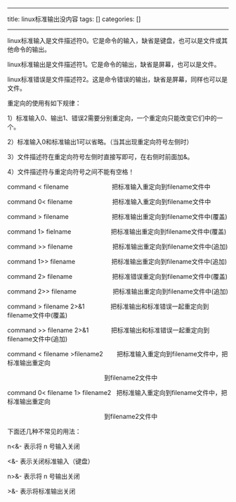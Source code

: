 
--- 
title:  linux标准输出没内容 
tags: []
categories: [] 

---
linux标准输入是文件描述符0。它是命令的输入，缺省是键盘，也可以是文件或其他命令的输出。

linux标准输出是文件描述符1。它是命令的输出，缺省是屏幕，也可以是文件。

linux标准错误是文件描述符2。这是命令错误的输出，缺省是屏幕，同样也可以是文件。

重定向的使用有如下规律：

1）标准输入0、输出1、错误2需要分别重定向，一个重定向只能改变它们中的一个。

2）标准输入0和标准输出1可以省略。（当其出现重定向符号左侧时）

3）文件描述符在重定向符号左侧时直接写即可，在右侧时前面加&amp;。

4）文件描述符与重定向符号之间不能有空格！

command &lt; filename                         把标准输入重定向到filename文件中

command 0&lt; filename                       把标准输入重定向到filename文件中



command &gt; filename                         把标准输出重定向到filename文件中(覆盖)

command 1&gt; fielname                       把标准输出重定向到filename文件中(覆盖)



command &gt;&gt; filename                       把标准输出重定向到filename文件中(追加)

command 1&gt;&gt; filename                     把标准输出重定向到filename文件中(追加)



command 2&gt; filename                       把标准错误重定向到filename文件中(覆盖)

command 2&gt;&gt; filename                     把标准输出重定向到filename文件中(追加)



command &gt; filename 2&gt;&amp;1               把标准输出和标准错误一起重定向到filename文件中(覆盖)

command &gt;&gt; filename 2&gt;&amp;1             把标准输出和标准错误一起重定向到filename文件中(追加)



command &lt; filename &gt;filename2        把标准输入重定向到filename文件中，把标准输出重定向

                                                        到filename2文件中

command 0&lt; filename 1&gt; filename2   把标准输入重定向到filename文件中，把标准输出重定向

                                                        到filename2文件中



下面还几种不常见的用法：

n&lt;&amp;- 表示将 n 号输入关闭

&lt;&amp;- 表示关闭标准输入（键盘）

n&gt;&amp;- 表示将 n 号输出关闭

&gt;&amp;- 表示将标准输出关闭 
